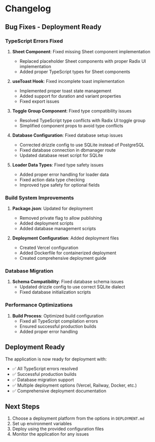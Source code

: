 # Changelog

## Bug Fixes - Deployment Ready

### TypeScript Errors Fixed

1. **Sheet Component**: Fixed missing Sheet component implementation
   - Replaced placeholder Sheet components with proper Radix UI implementation
   - Added proper TypeScript types for Sheet components

2. **useToast Hook**: Fixed incomplete toast implementation
   - Implemented proper toast state management
   - Added support for duration and variant properties
   - Fixed export issues

3. **Toggle Group Component**: Fixed type compatibility issues
   - Resolved TypeScript type conflicts with Radix UI toggle group
   - Simplified component props to avoid type conflicts

4. **Database Configuration**: Fixed database setup issues
   - Corrected drizzle config to use SQLite instead of PostgreSQL
   - Fixed database connection in dbmanager route
   - Updated database reset script for SQLite

5. **Loader Data Types**: Fixed type safety issues
   - Added proper error handling for loader data
   - Fixed action data type checking
   - Improved type safety for optional fields

### Build System Improvements

1. **Package.json**: Updated for deployment
   - Removed private flag to allow publishing
   - Added deployment scripts
   - Added database management scripts

2. **Deployment Configuration**: Added deployment files
   - Created Vercel configuration
   - Added Dockerfile for containerized deployment
   - Created comprehensive deployment guide

### Database Migration

1. **Schema Compatibility**: Fixed database schema issues
   - Updated drizzle config to use correct SQLite dialect
   - Fixed database initialization scripts

### Performance Optimizations

1. **Build Process**: Optimized build configuration
   - Fixed all TypeScript compilation errors
   - Ensured successful production builds
   - Added proper error handling

## Deployment Ready

The application is now ready for deployment with:
- ✅ All TypeScript errors resolved
- ✅ Successful production builds
- ✅ Database migration support
- ✅ Multiple deployment options (Vercel, Railway, Docker, etc.)
- ✅ Comprehensive deployment documentation

## Next Steps

1. Choose a deployment platform from the options in `DEPLOYMENT.md`
2. Set up environment variables
3. Deploy using the provided configuration files
4. Monitor the application for any issues